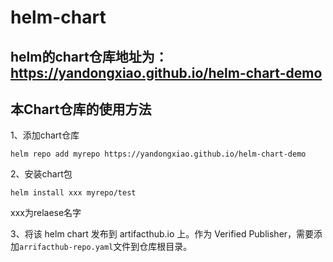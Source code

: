 # helm-chart

## helm的chart仓库地址为：https://yandongxiao.github.io/helm-chart-demo

## 本Chart仓库的使用方法

1、添加chart仓库
```
helm repo add myrepo https://yandongxiao.github.io/helm-chart-demo
```

2、安装chart包
```
helm install xxx myrepo/test
```

xxx为relaese名字

3、将该 helm chart 发布到 artifacthub.io 上。作为 Verified Publisher，需要添加`arrifacthub-repo.yaml`文件到仓库根目录。


